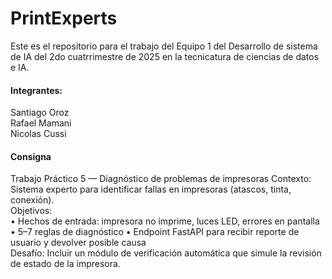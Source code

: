 # PrintExperts
Este es el repositorio para el trabajo del Equipo 1 del Desarrollo de sistema de IA del 2do cuatrrimestre de 2025 en la tecnicatura de ciencias de datos e IA. <br>

#### Integrantes:<br>
Santiago Oroz<br>
Rafael Mamani<br>
Nicolas Cussi

#### Consigna<br>
Trabajo Práctico 5 — Diagnóstico de problemas de impresoras Contexto: Sistema experto para identificar fallas en impresoras (atascos, tinta, conexión).  
 Objetivos:  
 • Hechos de entrada: impresora no imprime, luces LED, errores en pantalla  
 • 5–7 reglas de diagnóstico • Endpoint FastAPI para recibir reporte de usuario y devolver posible causa  
Desafío: Incluir un módulo de verificación automática que simule la revisión de estado de la impresora.  
